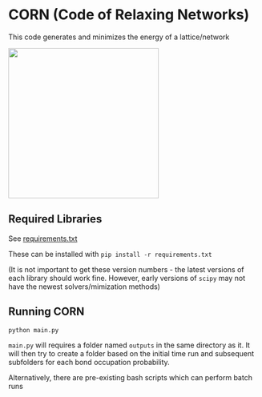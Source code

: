 # CORN (Code of Relaxing Networks)

This code generates and minimizes the energy of a lattice/network

<img src="https://github.com/willwng/CORN/assets/8275672/922ac19e-9e6c-4860-852b-6e5d909308b6" width="300">

## Required Libraries
See [requirements.txt](requirements.txt)

These can be installed with `pip install -r requirements.txt`

(It is not important to get these version numbers - the latest versions of 
each library should work fine. However, early versions of `scipy` may not have
the newest solvers/mimization methods)

## Running CORN

    python main.py

`main.py` will requires a folder named `outputs` in the same directory as it. 
It will then try to create a folder based on the initial time run and 
subsequent subfolders for each bond occupation probability.

Alternatively, there are pre-existing bash scripts which can perform batch runs

